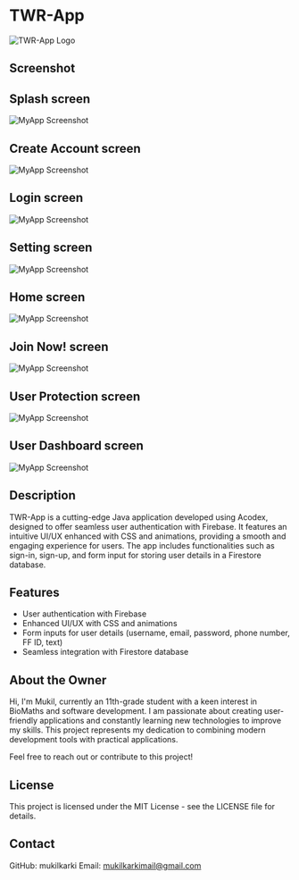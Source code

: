 # TWR-App

![TWR-App Logo](logo.png)

## Screenshot

## Splash screen
![MyApp Screenshot](img/screenshots/main.png)

## Create Account screen
![MyApp Screenshot](img/screenshots/img1.png)

## Login screen
![MyApp Screenshot](img/screenshots/img2.png)

## Setting screen
![MyApp Screenshot](img/screenshots/img3.png)

## Home screen
![MyApp Screenshot](img/screenshots/img4.png)

## Join Now! screen
![MyApp Screenshot](img/screenshots/img5.png)

## User Protection screen
![MyApp Screenshot](img/screenshots/img6.png)

## User Dashboard screen
![MyApp Screenshot](img/screenshots/img7.png)

## Description

TWR-App is a cutting-edge Java application developed using Acodex, designed to offer seamless user authentication with Firebase. It features an intuitive UI/UX enhanced with CSS and animations, providing a smooth and engaging experience for users. The app includes functionalities such as sign-in, sign-up, and form input for storing user details in a Firestore database.

## Features

- User authentication with Firebase
- Enhanced UI/UX with CSS and animations
- Form inputs for user details (username, email, password, phone number, FF ID, text)
- Seamless integration with Firestore database

## About the Owner

Hi, I'm Mukil, currently an 11th-grade student with a keen interest in BioMaths and software development. I am passionate about creating user-friendly applications and constantly learning new technologies to improve my skills. This project represents my dedication to combining modern development tools with practical applications.

Feel free to reach out or contribute to this project!

## License

This project is licensed under the MIT License - see the LICENSE file for details.

## Contact

GitHub: mukilkarki
Email: mukilkarkimail@gmail.com
